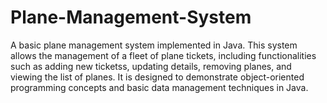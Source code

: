# Plane-Management-System
A basic plane management system implemented in Java. This system allows the management of a fleet of plane tickets, including functionalities such as adding new ticketss, updating details, removing planes, and viewing the list of planes. It is designed to demonstrate object-oriented programming concepts and basic data management techniques in Java.
